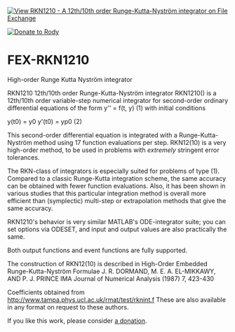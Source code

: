 [![View RKN1210 - A 12th/10th order Runge-Kutta-Nyström integrator on File Exchange](https://www.mathworks.com/matlabcentral/images/matlab-file-exchange.svg)](https://www.mathworks.com/matlabcentral/fileexchange/25291-rkn1210-a-12th-10th-order-runge-kutta-nystrom-integrator)

[![Donate to Rody](https://i.stack.imgur.com/bneea.png)](https://www.paypal.com/cgi-bin/webscr?cmd=_s-xclick&hosted_button_id=4M7RMVNMKAXXQ&source=url)

# FEX-RKN1210
High-order Runge Kutta Nyström integrator

RKN1210 12th/10th order Runge-Kutta-Nyström integrator
RKN1210() is a 12th/10th order variable-step numerical integrator for second-order ordinary differential equations of the form
y'' = f(t, y) (1)
with initial conditions

y(t0) = y0
y'(t0) = yp0 (2)

This second-order differential equation is integrated with a Runge-Kutta-Nyström method using 17 function evaluations per step. RKN12(10) is a very high-order method, to be used in problems with *extremely* stringent error tolerances.

The RKN-class of integrators is especially suited for problems of type (1). Compared to a classic Runge-Kutta integration scheme, the same accuracy can be obtained with fewer function evaluations. Also, it has been shown in various studies that this particular integration method is overall more efficient than (symplectic) multi-step or extrapolation methods that give the same accuracy.

RKN1210's behavior is very similar MATLAB's ODE-integrator suite; you can set options via ODESET, and input and output values are also practically the same.

Both output functions and event functions are fully supported.

The construction of RKN12(10) is described in
High-Order Embedded Runge-Kutta-Nyström Formulae
J. R. DORMAND, M. E. A. EL-MIKKAWY, AND P. J. PRINCE
IMA Journal of Numerical Analysis (1987) 7, 423-430

Coefficients obtained from
http://www.tampa.phys.ucl.ac.uk/rmat/test/rknint.f
These are also available in any format on request to these authors.

If you like this work, please consider [a donation](https://www.paypal.com/cgi-bin/webscr?cmd=_s-xclick&hosted_button_id=4M7RMVNMKAXXQ&source=url).
